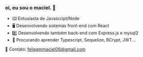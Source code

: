 ### oi, eu sou o maciel. 🦔

- ⌨️ Entusiasta de Javascript/Node
- 🖥️ Desenvolvendo sistemas front-end com React
- #️⃣ Desenvolvendo também back-end com Express.js e mysql2
- 🌱 Procurando aprender Typescript, Sequelize, BCrypt, JWT...


💬 Contato:
felipemmaciel06@gmail.com
